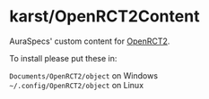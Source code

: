 # karst/OpenRCT2Content
AuraSpecs' custom content for [OpenRCT2](https://github.com/OpenRCT2/OpenRCT2).

To install please put these in:

`Documents/OpenRCT2/object` on Windows  
`~/.config/OpenRCT2/object` on Linux
